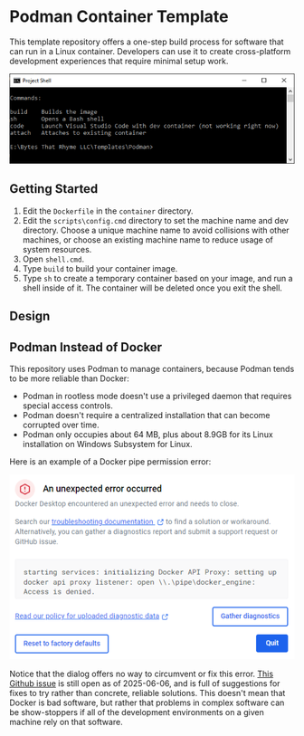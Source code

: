 # Podman Container Template

This template repository offers a one-step build process for software that can run in a Linux container. Developers can use it to create cross-platform development experiences that require minimal setup work.

![Picture of the command line shell offered by this template repository](docs/command-line.png)

## Getting Started

  1. Edit the `Dockerfile` in the `container` directory.
  2. Edit the `scripts\config.cmd` directory to set the machine name and dev directory. Choose a unique machine name to avoid collisions with other machines, or choose an existing machine name to reduce usage of system resources.
  3. Open `shell.cmd`.
  4. Type `build` to build your container image.
  5. Type `sh` to create a temporary container based on your image, and run a shell inside of it. The container will be deleted once you exit the shell.

## Design

## Podman Instead of Docker

This repository uses Podman to manage containers, because Podman tends to be more reliable than Docker:

  - Podman in rootless mode doesn't use a privileged daemon that requires special access controls.
  - Podman doesn't require a centralized installation that can become corrupted over time.
  - Podman only occupies about 64 MB, plus about 8.9GB for its Linux installation on Windows Subsystem for Linux.

Here is an example of a Docker pipe permission error:

![Docker Desktop error dialog](docs/docker-error.png)

Notice that the dialog offers no way to circumvent or fix this error. [This Github issue](https://github.com/docker/for-win/issues/13663) is still open as of 2025-06-06, and is full of suggestions for fixes to try rather than concrete, reliable solutions. This doesn't mean that Docker is bad software, but rather that problems in complex software can be show-stoppers if all of the development environments on a given machine rely on that software.


